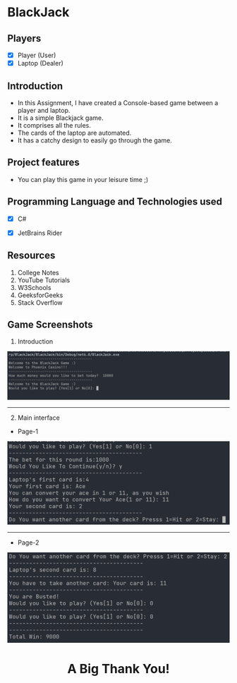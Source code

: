 # **BlackJack**

## **Players**
- [x] Player (User)
- [x] Laptop (Dealer)
 
 ## **Introduction**

 - In this Assignment, I have created a Console-based game between a player and laptop.
 - It is a simple Blackjack game.
 - It comprises all the rules.
 - The cards of the laptop are automated.
 - It has a catchy design to easily go through the game.

 ## **Project features**
 - You can play this game in your leisure time ;)  
  
## **Programming Language and Technologies used**
 
 - [x] C#
 - [x] JetBrains Rider


## **Resources**
1. College Notes
2. YouTube Tutorials
3. W3Schools
4. GeeksforGeeks
5. Stack Overflow

## **Game Screenshots**

1. Introduction 

![Game-Introduction](./images/SS-1.png)

<hr> 

2. Main interface

* Page-1

![Page-1](./images/SS-2.png)

<hr>

* Page-2

![Page-2](./images/SS-3.png)

# <div align="center">**A Big Thank You!**</div>

